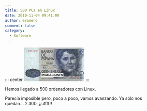 ```yaml
---
title: 500 PCs en Linux
date: 2010-11-04 09:41:00
author: eromero
comment: false
category:
  - Software
---
```


::: center
![500 PCs en Linux](/img/500-linux.jpg '500 PCs en Linux')
:::

Hemos llegado a 500 ordenadores con Linux.

<!-- more -->

Parecía imposible pero, poco a poco, vamos avanzando. Ya sólo nos quedan... 2.300, ¡¡uffff!!
